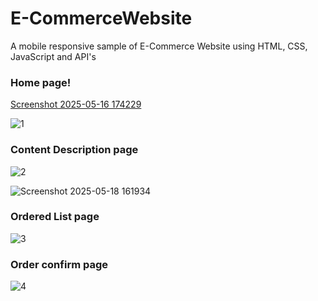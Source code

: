 # E-CommerceWebsite
 A mobile responsive sample of E-Commerce Website using HTML, CSS, JavaScript and API's
 
 
 
### Home page!
[Screenshot 2025-05-16 174229](https://github.com/user-attachments/assets/d91377c2-2089-445b-932e-6ab70020e784)

![1]()



### Content Description page
![2]()

![Screenshot 2025-05-18 161934](https://github.com/user-attachments/assets/4b0a69df-c64e-490e-a1fc-d64eee7f9070)


### Ordered List page
![3]()



### Order confirm page
![4]()
